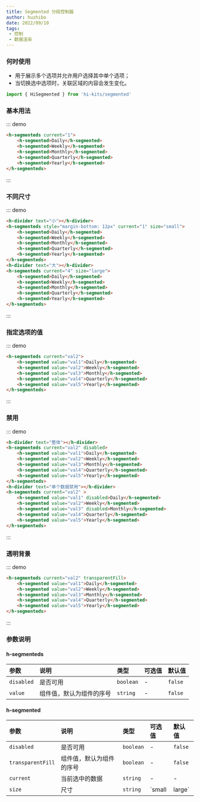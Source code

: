```yaml
---
title: Segmented 分段控制器
author: huzhibo
date: 2022/09/10
tags:
 - 控制
 - 数据渲染
---
```

### 何时使用
- 用于展示多个选项并允许用户选择其中单个选项；
- 当切换选中选项时，关联区域的内容会发生变化。
```ts
import { HiSegmented } from 'hi-kits/segmented'
```
### 基本用法

::: demo
```html
<h-segmenteds current="1">
    <h-segmented>Daily</h-segmented>
    <h-segmented>Weekly</h-segmented>
    <h-segmented>Monthly</h-segmented>
    <h-segmented>Quarterly</h-segmented>
    <h-segmented>Yearly</h-segmented>
</h-segmenteds>

```
:::

### 不同尺寸

::: demo
```html
<h-divider text="小"></h-divider>
<h-segmenteds style="margin-bottom: 12px" current="1" size="small">
    <h-segmented>Daily</h-segmented>
    <h-segmented>Weekly</h-segmented>
    <h-segmented>Monthly</h-segmented>
    <h-segmented>Quarterly</h-segmented>
    <h-segmented>Yearly</h-segmented>
</h-segmenteds>
<h-divider text="大"></h-divider>
<h-segmenteds current="4" size="large">
    <h-segmented>Daily</h-segmented>
    <h-segmented>Weekly</h-segmented>
    <h-segmented>Monthly</h-segmented>
    <h-segmented>Quarterly</h-segmented>
    <h-segmented>Yearly</h-segmented>
</h-segmenteds>

```
:::

### 指定选项的值

::: demo
```html
<h-segmenteds current="val2">
    <h-segmented value="val1">Daily</h-segmented>
    <h-segmented value="val2">Weekly</h-segmented>
    <h-segmented value="val3">Monthly</h-segmented>
    <h-segmented value="val4">Quarterly</h-segmented>
    <h-segmented value="val5">Yearly</h-segmented>
</h-segmenteds>

```
:::

### 禁用

::: demo
```html
<h-divider text="整体"></h-divider>
<h-segmenteds current="val2" disabled>
    <h-segmented value="val1">Daily</h-segmented>
    <h-segmented value="val2">Weekly</h-segmented>
    <h-segmented value="val3">Monthly</h-segmented>
    <h-segmented value="val4">Quarterly</h-segmented>
    <h-segmented value="val5">Yearly</h-segmented>
</h-segmenteds>
<h-divider text="单个数据禁用"></h-divider>
<h-segmenteds current="val2" >
    <h-segmented value="val1" disabled>Daily</h-segmented>
    <h-segmented value="val2">Weekly</h-segmented>
    <h-segmented value="val3" disabled>Monthly</h-segmented>
    <h-segmented value="val4">Quarterly</h-segmented>
    <h-segmented value="val5">Yearly</h-segmented>
</h-segmenteds>

```
:::

### 透明背景

::: demo
```html
<h-segmenteds current="val2" transparentFill>
    <h-segmented value="val1">Daily</h-segmented>
    <h-segmented value="val2">Weekly</h-segmented>
    <h-segmented value="val3">Monthly</h-segmented>
    <h-segmented value="val4">Quarterly</h-segmented>
    <h-segmented value="val5">Yearly</h-segmented>
</h-segmenteds>

```
:::
### 参数说明

#### h-segmenteds
|参数|说明|类型|可选值|默认值
|:--|:--|:--|:-----|:---
| `disabled`| 是否可用 |  `boolean` | - | `false`
| `value`| 组件值，默认为组件的序号 |  `string` | - | `false`

#### h-segmented
|参数|说明|类型|可选值|默认值
|:--|:--|:--|:-----|:---
| `disabled`| 是否可用 |  `boolean` | - | `false`
| `transparentFill`| 组件值，默认为组件的序号 |  `boolean` | - | `false`
| `current`| 当前选中的数据 |  `string` | - | -
| `size`| 尺寸 |  `string` | `small | large` | -

